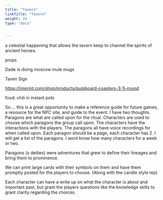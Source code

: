```yaml
---
title: "Tavern"
linkTitle: "Tavern"
weight: 20
type: "docs"


---
```


a celestial happening that allows the tavern keep to channel the spirits of ancient heroes.

props

Dade is doing moscow mule mugs

Taven Sign

https://imprint.com/shop/products/pulpboard-coasters-3-5-round

food: chili in instant pots 



So.... this is a great opportunity to make a reference guide for future games, a resource for the NPC site, and guide to the event. I have two thoughts. Paragons are what are called upon for the ritual. Characters are used to choose which paragons the group call upon. The characters have the interactions with the players. The paragons all have voice recordings for when called upon.  Each paragon should be a page, each character has 2. I will get a list of the paragons. I wont know how many characters for a week or two.



Paragons (x deities) were adventures that grew to define their lineages and bring them to prominence.



We can print large cards with their symbols on them and have them promptly posted for the players to choose. (Along with the candle style rep)









Each character can have a write up on what the character is about and important past, but grant the players questions like the knowledge skills to grant clarity regarding the choices.
